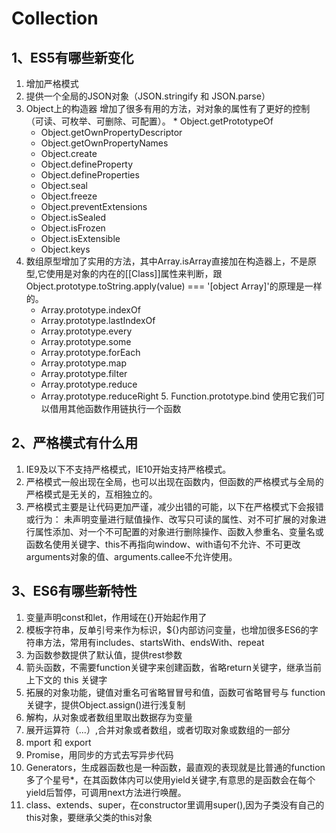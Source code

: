 # Collection


## 1、ES5有哪些新变化
   1. 增加严格模式
   2. 提供一个全局的JSON对象（JSON.stringify 和 JSON.parse）
   3. Object上的构造器
   增加了很多有用的方法，对对象的属性有了更好的控制（可读、可枚举、可删除、可配置）。
   	    	 * Object.getPrototypeOf
		* Object.getOwnPropertyDescriptor
		* Object.getOwnPropertyNames
		* Object.create
		* Object.defineProperty
		* Object.defineProperties
		* Object.seal
		* Object.freeze
		* Object.preventExtensions
		* Object.isSealed
		* Object.isFrozen
		* Object.isExtensible
		* Object.keys
   4. 数组原型增加了实用的方法，其中Array.isArray直接加在构造器上，不是原型,它使用是对象的内在的[[Class]]属性来判断，跟Object.prototype.toString.apply(value) === '[object Array]'的原理是一样的。
		* Array.prototype.indexOf
		* Array.prototype.lastIndexOf
		* Array.prototype.every
		* Array.prototype.some
		* Array.prototype.forEach
		* Array.prototype.map
		* Array.prototype.filter
		* Array.prototype.reduce
		* Array.prototype.reduceRight
	5. Function.prototype.bind 使用它我们可以借用其他函数作用链执行一个函数		

## 2、严格模式有什么用
   1. IE9及以下不支持严格模式，IE10开始支持严格模式。
   2. 严格模式一般出现在全局，也可以出现在函数内，但函数的严格模式与全局的严格模式是无关的，互相独立的。
   3. 严格模式主要是让代码更加严谨，减少出错的可能，以下在严格模式下会报错或行为：
      未声明变量进行赋值操作、改写只可读的属性、对不可扩展的对象进行属性添加、对一个不可配置的对象进行删除操作、函数入参重名、变量名或函数名使用关键字、this不再指向window、with语句不允许、不可更改arguments对象的值、arguments.callee不允许使用。
## 3、ES6有哪些新特性
   1. 变量声明const和let，作用域在{}开始起作用了
   2. 模板字符串，反单引号来作为标识，${}内部访问变量，也增加很多ES6的字符串方法，常用有includes、startsWith、endsWith、repeat
   3. 为函数参数提供了默认值，提供rest参数
   4. 箭头函数，不需要function关键字来创建函数，省略return关键字，继承当前上下文的 this 关键字
   5. 拓展的对象功能，键值对重名可省略冒冒号和值，函数可省略冒号与 function 关键字，提供Object.assign()进行浅复制
   6. 解构，从对象或者数组里取出数据存为变量
   7. 展开运算符（...）,合并对象或者数组，或者切取对象或数组的一部分
   8. mport 和 export
   9. Promise，用同步的方式去写异步代码
   10. Generators，生成器函数也是一种函数，最直观的表现就是比普通的function多了个星号*，在其函数体内可以使用yield关键字,有意思的是函数会在每个yield后暂停，可调用next方法进行唤醒。
   11. class、extends、super，在constructor里调用super(),因为子类没有自己的this对象，要继承父类的this对象
   
   
   
   
   
   
   
   
